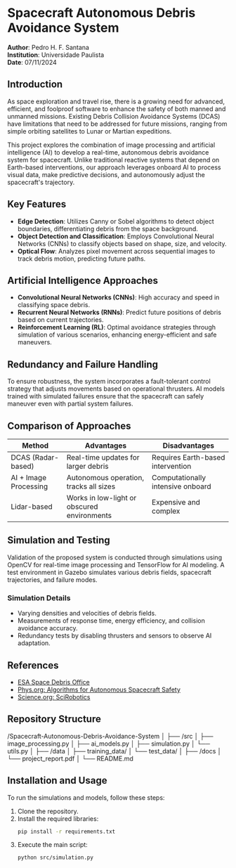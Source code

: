 # Spacecraft Autonomous Debris Avoidance System

**Author**: Pedro H. F. Santana  
**Institution**: Universidade Paulista  
**Date**: 07/11/2024

## Introduction
As space exploration and travel rise, there is a growing need for advanced, efficient, and foolproof software to enhance the safety of both manned and unmanned missions. Existing Debris Collision Avoidance Systems (DCAS) have limitations that need to be addressed for future missions, ranging from simple orbiting satellites to Lunar or Martian expeditions.

This project explores the combination of image processing and artificial intelligence (AI) to develop a real-time, autonomous debris avoidance system for spacecraft. Unlike traditional reactive systems that depend on Earth-based interventions, our approach leverages onboard AI to process visual data, make predictive decisions, and autonomously adjust the spacecraft's trajectory.

## Key Features
- **Edge Detection**: Utilizes Canny or Sobel algorithms to detect object boundaries, differentiating debris from the space background.
- **Object Detection and Classification**: Employs Convolutional Neural Networks (CNNs) to classify objects based on shape, size, and velocity.
- **Optical Flow**: Analyzes pixel movement across sequential images to track debris motion, predicting future paths.

## Artificial Intelligence Approaches
- **Convolutional Neural Networks (CNNs)**: High accuracy and speed in classifying space debris.
- **Recurrent Neural Networks (RNNs)**: Predict future positions of debris based on current trajectories.
- **Reinforcement Learning (RL)**: Optimal avoidance strategies through simulation of various scenarios, enhancing energy-efficient and safe maneuvers.

## Redundancy and Failure Handling
To ensure robustness, the system incorporates a fault-tolerant control strategy that adjusts movements based on operational thrusters. AI models trained with simulated failures ensure that the spacecraft can safely maneuver even with partial system failures.

## Comparison of Approaches
| Method                  | Advantages                                  | Disadvantages                     |
|-------------------------|---------------------------------------------|-----------------------------------|
| DCAS (Radar-based)      | Real-time updates for larger debris         | Requires Earth-based intervention |
| AI + Image Processing   | Autonomous operation, tracks all sizes      | Computationally intensive onboard |
| Lidar-based             | Works in low-light or obscured environments | Expensive and complex             |

## Simulation and Testing
Validation of the proposed system is conducted through simulations using OpenCV for real-time image processing and TensorFlow for AI modeling. A test environment in Gazebo simulates various debris fields, spacecraft trajectories, and failure modes.

### Simulation Details
- Varying densities and velocities of debris fields.
- Measurements of response time, energy efficiency, and collision avoidance accuracy.
- Redundancy tests by disabling thrusters and sensors to observe AI adaptation.

## References
- [ESA Space Debris Office](https://www.esa.int/Enabling_Support/Operations/Ground_Systems_Engineering/ESA_Space_Debris_Office)
- [Phys.org: Algorithms for Autonomous Spacecraft Safety](https://phys.org/news/2024-08-algorithms-autonomous-spacecraft-safety.html)
- [Science.org: SciRobotics](https://www.science.org/doi/10.1126/scirobotics.adn4722)

## Repository Structure
/Spacecraft-Autonomous-Debris-Avoidance-System │ ├── /src │ ├── image_processing.py │ ├── ai_models.py │ ├── simulation.py │ └── utils.py │ ├── /data │ ├── training_data/ │ └── test_data/ │ ├── /docs │ └── project_report.pdf │ └── README.md


## Installation and Usage
To run the simulations and models, follow these steps:
1. Clone the repository.
2. Install the required libraries:
    ```sh
    pip install -r requirements.txt
    ```
3. Execute the main script:
    ```sh
    python src/simulation.py
    ```
